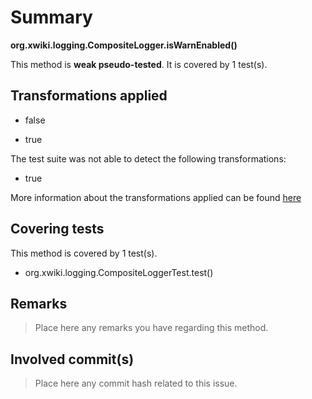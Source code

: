 # Summary
**org.xwiki.logging.CompositeLogger.isWarnEnabled()**

This method is **weak pseudo-tested**.
It is covered by 1 test(s). 


## Transformations applied

- false

- true


The test suite was not able to detect the following transformations:
 * true 


More information about the transformations applied can be found [here](https://github.com/STAMP-project/pitest-descartes)

## Covering tests
This method is covered by 1 test(s).
* org.xwiki.logging.CompositeLoggerTest.test()


## Remarks
> Place here any remarks you have regarding this method.

## Involved commit(s)

> Place here any commit hash related to this issue.
